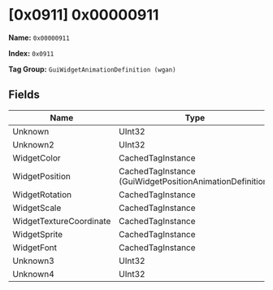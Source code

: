 # [0x0911] 0x00000911

**Name:** ```0x00000911```

**Index:** ```0x0911```

**Tag Group:** ```GuiWidgetAnimationDefinition (wgan)```

## Fields

Name	| Type	| Value
---	|---	|---	|
Unknown	|UInt32	|0
Unknown2	|UInt32	|0
WidgetColor	|CachedTagInstance	|null
WidgetPosition	|CachedTagInstance (GuiWidgetPositionAnimationDefinition)	|[[0x0915] 0x00000915](../GuiWidgetPositionAnimationDefinition/0915.md)
WidgetRotation	|CachedTagInstance	|null
WidgetScale	|CachedTagInstance	|null
WidgetTextureCoordinate	|CachedTagInstance	|null
WidgetSprite	|CachedTagInstance	|null
WidgetFont	|CachedTagInstance	|null
Unknown3	|UInt32	|0
Unknown4	|UInt32	|0


